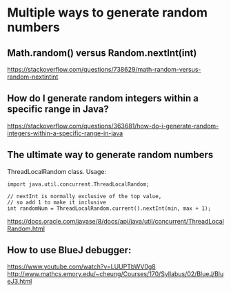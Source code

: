 # Multiple ways to generate random numbers

## Math.random() versus Random.nextInt(int)
https://stackoverflow.com/questions/738629/math-random-versus-random-nextintint

## How do I generate random integers within a specific range in Java?
https://stackoverflow.com/questions/363681/how-do-i-generate-random-integers-within-a-specific-range-in-java


##  The ultimate way to generate random numbers
ThreadLocalRandom class. Usage:
~~~~
import java.util.concurrent.ThreadLocalRandom;

// nextInt is normally exclusive of the top value,
// so add 1 to make it inclusive
int randomNum = ThreadLocalRandom.current().nextInt(min, max + 1);
~~~~

https://docs.oracle.com/javase/8/docs/api/java/util/concurrent/ThreadLocalRandom.html

## How to use BlueJ debugger:
https://www.youtube.com/watch?v=LUUPTbWV0g8
http://www.mathcs.emory.edu/~cheung/Courses/170/Syllabus/02/BlueJ/BlueJ3.html